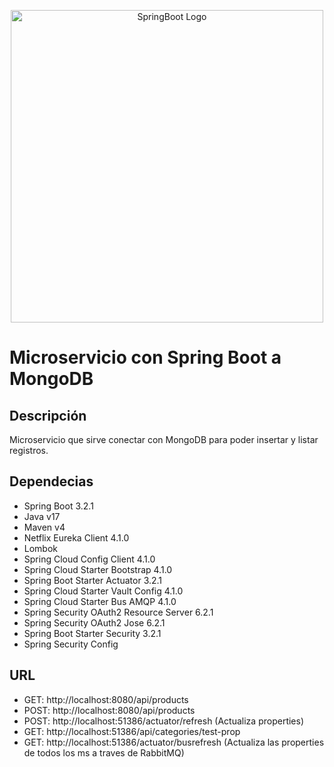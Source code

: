 <p align="center">
  <a href="https://spring.io/projects/spring-boot/" target="blank"><img src="https://user-images.githubusercontent.com/33158051/103466606-760a4000-4d14-11eb-9941-2f3d00371471.png" width="500" alt="SpringBoot Logo" /></a>
</p>

# Microservicio con Spring Boot a MongoDB

## Descripción
Microservicio que sirve conectar con MongoDB para poder insertar y listar registros.

## Dependecias
- Spring Boot 3.2.1
- Java v17
- Maven v4
- Netflix Eureka Client 4.1.0
- Lombok
- Spring Cloud Config Client 4.1.0
- Spring Cloud Starter Bootstrap 4.1.0
- Spring Boot Starter Actuator 3.2.1
- Spring Cloud Starter Vault Config 4.1.0
- Spring Cloud Starter Bus AMQP 4.1.0
- Spring Security OAuth2 Resource Server 6.2.1
- Spring Security OAuth2 Jose 6.2.1
- Spring Boot Starter Security 3.2.1
- Spring Security Config

## URL
- GET: http://localhost:8080/api/products
- POST: http://localhost:8080/api/products
- POST: http://localhost:51386/actuator/refresh (Actualiza properties)
- GET: http://localhost:51386/api/categories/test-prop
- GET: http://localhost:51386/actuator/busrefresh (Actualiza las properties de todos los ms a traves de RabbitMQ)